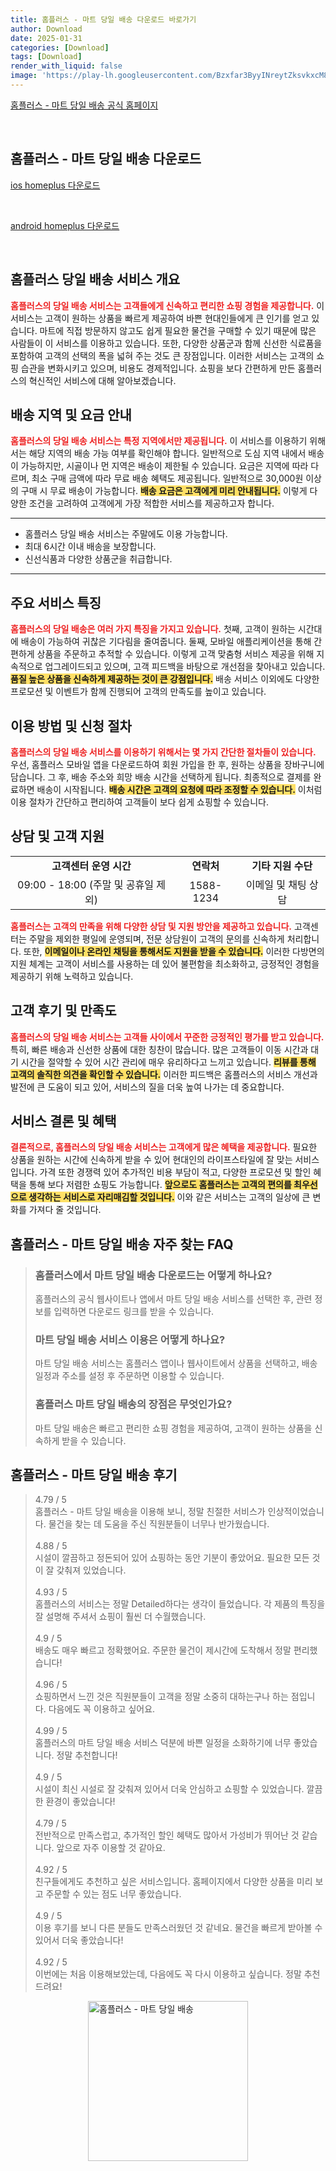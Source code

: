 ```yaml
---
title: 홈플러스 - 마트 당일 배송 다운로드 바로가기
author: Download
date: 2025-01-31
categories: [Download]
tags: [Download]
render_with_liquid: false
image: 'https://play-lh.googleusercontent.com/Bzxfar3ByyINreytZksvkxcM8ntHPkAZDdUM8It8_7J8uJij24AwymZLh3fWg3LxwQ=s256-rw'
---
```

<p><a class='click-button' title='홈플러스 - 마트 당일 배송' href='https://mfront.homeplus.co.kr/' rel='nofollow'>홈플러스 - 마트 당일 배송 공식 홈페이지</a></p><br>
<h2 id='홈플러스 - 마트 당일 배송_다운로드'>홈플러스 - 마트 당일 배송 다운로드</h2>
<p><a class="click-button ios" title="homeplus 다운로드" href="https://apps.apple.com/kr/app/%ED%99%88%ED%94%8C%EB%9F%AC%EC%8A%A4-%EB%A7%88%ED%8A%B8-%EB%8B%B9%EC%9D%BC-%EB%B0%B0%EC%86%A1/id429151787" rel="nofollow">ios homeplus 다운로드</a></p><br>
<p><a class="click-button android" title="homeplus 다운로드" href="https://play.google.comhttps://play.google.com/store/apps/details?id=com.socialapps.homeplus" rel="nofollow">android homeplus 다운로드</a></p><br>


<h2 id='홈플러스 당일 배송 서비스 개요'>홈플러스 당일 배송 서비스 개요</h2>

<p><b><span style="color: #ee2323;">홈플러스의 당일 배송 서비스는 고객들에게 신속하고 편리한 쇼핑 경험을 제공합니다.</span></b> 이 서비스는 고객이 원하는 상품을 빠르게 제공하여 바쁜 현대인들에게 큰 인기를 얻고 있습니다. 마트에 직접 방문하지 않고도 쉽게 필요한 물건을 구매할 수 있기 때문에 많은 사람들이 이 서비스를 이용하고 있습니다. 또한, 다양한 상품군과 함께 신선한 식료품을 포함하여 고객의 선택의 폭을 넓혀 주는 것도 큰 장점입니다. 이러한 서비스는 고객의 쇼핑 습관을 변화시키고 있으며, 비용도 경제적입니다. 쇼핑을 보다 간편하게 만든 홈플러스의 혁신적인 서비스에 대해 알아보겠습니다.</p>

<h2 id='배송 지역 및 요금 안내'>배송 지역 및 요금 안내</h2>

<p><b><span style="color: #ee2323;">홈플러스의 당일 배송 서비스는 특정 지역에서만 제공됩니다.</span></b> 이 서비스를 이용하기 위해서는 해당 지역의 배송 가능 여부를 확인해야 합니다. 일반적으로 도심 지역 내에서 배송이 가능하지만, 시골이나 먼 지역은 배송이 제한될 수 있습니다. 요금은 지역에 따라 다르며, 최소 구매 금액에 따라 무료 배송 혜택도 제공됩니다. 일반적으로 30,000원 이상의 구매 시 무료 배송이 가능합니다. <b><span style="background-color: #ffe066;">배송 요금은 고객에게 미리 안내됩니다.</span></b> 이렇게 다양한 조건을 고려하여 고객에게 가장 적합한 서비스를 제공하고자 합니다.</p>

<hr />

<ul>
    <li>홈플러스 당일 배송 서비스는 주말에도 이용 가능합니다.</li>
    <li>최대 6시간 이내 배송을 보장합니다.</li>
    <li>신선식품과 다양한 상품군을 취급합니다.</li>
</ul>

<hr />

<h2 id='주요 서비스 특징'>주요 서비스 특징</h2>

<p><b><span style="color: #ee2323;">홈플러스의 당일 배송은 여러 가지 특징을 가지고 있습니다.</span></b> 첫째, 고객이 원하는 시간대에 배송이 가능하여 귀찮은 기다림을 줄여줍니다. 둘째, 모바일 애플리케이션을 통해 간편하게 상품을 주문하고 추적할 수 있습니다. 이렇게 고객 맞춤형 서비스 제공을 위해 지속적으로 업그레이드되고 있으며, 고객 피드백을 바탕으로 개선점을 찾아내고 있습니다. <b><span style="background-color: #ffe066;">품질 높은 상품을 신속하게 제공하는 것이 큰 강점입니다.</span></b> 배송 서비스 이외에도 다양한 프로모션 및 이벤트가 함께 진행되어 고객의 만족도를 높이고 있습니다.</p>

<h2 id='이용 방법 및 신청 절차'>이용 방법 및 신청 절차</h2>

<p><b><span style="color: #ee2323;">홈플러스의 당일 배송 서비스를 이용하기 위해서는 몇 가지 간단한 절차들이 있습니다.</span></b> 우선, 홈플러스 모바일 앱을 다운로드하여 회원 가입을 한 후, 원하는 상품을 장바구니에 담습니다. 그 후, 배송 주소와 희망 배송 시간을 선택하게 됩니다. 최종적으로 결제를 완료하면 배송이 시작됩니다. <b><span style="background-color: #ffe066;">배송 시간은 고객의 요청에 따라 조정할 수 있습니다.</span></b> 이처럼 이용 절차가 간단하고 편리하여 고객들이 보다 쉽게 쇼핑할 수 있습니다.</p>

<h2 id='상담 및 고객 지원'>상담 및 고객 지원</h2>

<table>
    <tr>
        <td style="text-align: center; height: 17px;"><b>고객센터 운영 시간</b></td>
        <td style="text-align: center; height: 17px;"><b>연락처</b></td>
        <td style="text-align: center; height: 17px;"><b>기타 지원 수단</b></td>
    </tr>
    <tr>
        <td style="text-align: center; height: 17px;">09:00 - 18:00 (주말 및 공휴일 제외)</td>
        <td style="text-align: center; height: 17px;">1588-1234</td>
        <td style="text-align: center; height: 17px;">이메일 및 채팅 상담</td>
    </tr>
</table>

<p><b><span style="color: #ee2323;">홈플러스는 고객의 만족을 위해 다양한 상담 및 지원 방안을 제공하고 있습니다.</span></b> 고객센터는 주말을 제외한 평일에 운영되며, 전문 상담원이 고객의 문의를 신속하게 처리합니다. 또한, <b><span style="background-color: #ffe066;">이메일이나 온라인 채팅을 통해서도 지원을 받을 수 있습니다.</span></b> 이러한 다방면의 지원 체계는 고객이 서비스를 사용하는 데 있어 불편함을 최소화하고, 긍정적인 경험을 제공하기 위해 노력하고 있습니다.</p>

<h2 id='고객 후기 및 만족도'>고객 후기 및 만족도</h2>

<p><b><span style="color: #ee2323;">홈플러스의 당일 배송 서비스는 고객들 사이에서 꾸준한 긍정적인 평가를 받고 있습니다.</span></b> 특히, 빠른 배송과 신선한 상품에 대한 칭찬이 많습니다. 많은 고객들이 이동 시간과 대기 시간을 절약할 수 있어 시간 관리에 매우 유리하다고 느끼고 있습니다. <b><span style="background-color: #ffe066;">리뷰를 통해 고객의 솔직한 의견을 확인할 수 있습니다.</span></b> 이러한 피드백은 홈플러스의 서비스 개선과 발전에 큰 도움이 되고 있어, 서비스의 질을 더욱 높여 나가는 데 중요합니다.</p>

<h2 id='서비스 결론 및 혜택'>서비스 결론 및 혜택</h2>

<p><b><span style="color: #ee2323;">결론적으로, 홈플러스의 당일 배송 서비스는 고객에게 많은 혜택을 제공합니다.</span></b> 필요한 상품을 원하는 시간에 신속하게 받을 수 있어 현대인의 라이프스타일에 잘 맞는 서비스입니다. 가격 또한 경쟁력 있어 추가적인 비용 부담이 적고, 다양한 프로모션 및 할인 혜택을 통해 보다 저렴한 쇼핑도 가능합니다. <b><span style="background-color: #ffe066;">앞으로도 홈플러스는 고객의 편의를 최우선으로 생각하는 서비스로 자리매김할 것입니다.</span></b> 이와 같은 서비스는 고객의 일상에 큰 변화를 가져다 줄 것입니다.</p>


<h2 id='홈플러스 - 마트 당일 배송_자주_찾는_FAQ'>홈플러스 - 마트 당일 배송 자주 찾는 FAQ</h2>
<div itemscope="" itemtype="https://schema.org/FAQPage"> 
<blockquote> 
<div itemscope="" itemprop="mainEntity" itemtype="https://schema.org/Question"> 
<h3 itemprop="name">홈플러스에서 마트 당일 배송 다운로드는 어떻게 하나요?</h3> 
<div itemscope="" itemprop="acceptedAnswer" itemtype="https://schema.org/Answer"> 
<span itemprop="text"> 
<p>홈플러스의 공식 웹사이트나 앱에서 마트 당일 배송 서비스를 선택한 후, 관련 정보를 입력하면 다운로드 링크를 받을 수 있습니다.</p> 
</span> 
</div> 
</div> 
<div itemscope="" itemprop="mainEntity" itemtype="https://schema.org/Question"> 
<h3 itemprop="name">마트 당일 배송 서비스 이용은 어떻게 하나요?</h3> 
<div itemscope="" itemprop="acceptedAnswer" itemtype="https://schema.org/Answer"> 
<span itemprop="text"> 
<p>마트 당일 배송 서비스는 홈플러스 앱이나 웹사이트에서 상품을 선택하고, 배송 일정과 주소를 설정 후 주문하면 이용할 수 있습니다.</p> 
</span> 
</div> 
</div> 
<div itemscope="" itemprop="mainEntity" itemtype="https://schema.org/Question"> 
<h3 itemprop="name">홈플러스 마트 당일 배송의 장점은 무엇인가요?</h3> 
<div itemscope="" itemprop="acceptedAnswer" itemtype="https://schema.org/Answer"> 
<span itemprop="text"> 
<p>마트 당일 배송은 빠르고 편리한 쇼핑 경험을 제공하여, 고객이 원하는 상품을 신속하게 받을 수 있습니다.</p> 
</span> 
</div> 
</div> 
</blockquote> 
</div>
<h2 id='홈플러스 - 마트 당일 배송_후기'>홈플러스 - 마트 당일 배송 후기</h2>
<div itemscope itemtype="https://schema.org/Product">
  <blockquote>
  <div itemprop="review" itemscope itemtype="https://schema.org/Review">
      <div itemprop="reviewRating" itemscope itemtype="https://schema.org/Rating"> <span itemprop="ratingValue">4.79</span> / <span itemprop="bestRating">5</span> </div>
      <span itemprop="reviewBody">홈플러스 - 마트 당일 배송을 이용해 보니, 정말 친절한 서비스가 인상적이었습니다. 물건을 찾는 데 도움을 주신 직원분들이 너무나 반가웠습니다.</span>
  </div>
  <br>
  <div itemprop="review" itemscope itemtype="https://schema.org/Review">
      <div itemprop="reviewRating" itemscope itemtype="https://schema.org/Rating"> <span itemprop="ratingValue">4.88</span> / <span itemprop="bestRating">5</span> </div>
      <span itemprop="reviewBody">시설이 깔끔하고 정돈되어 있어 쇼핑하는 동안 기분이 좋았어요. 필요한 모든 것이 잘 갖춰져 있었습니다.</span>
  </div>
  <br>
  <div itemprop="review" itemscope itemtype="https://schema.org/Review">
      <div itemprop="reviewRating" itemscope itemtype="https://schema.org/Rating"> <span itemprop="ratingValue">4.93</span> / <span itemprop="bestRating">5</span> </div>
      <span itemprop="reviewBody">홈플러스의 서비스는 정말 Detailed하다는 생각이 들었습니다. 각 제품의 특징을 잘 설명해 주셔서 쇼핑이 훨씬 더 수월했습니다.</span>
  </div>
  <br>
  <div itemprop="review" itemscope itemtype="https://schema.org/Review">
      <div itemprop="reviewRating" itemscope itemtype="https://schema.org/Rating"> <span itemprop="ratingValue">4.9</span> / <span itemprop="bestRating">5</span> </div>
      <span itemprop="reviewBody">배송도 매우 빠르고 정확했어요. 주문한 물건이 제시간에 도착해서 정말 편리했습니다!</span>
  </div>
  <br>
  <div itemprop="review" itemscope itemtype="https://schema.org/Review">
      <div itemprop="reviewRating" itemscope itemtype="https://schema.org/Rating"> <span itemprop="ratingValue">4.96</span> / <span itemprop="bestRating">5</span> </div>
      <span itemprop="reviewBody">쇼핑하면서 느낀 것은 직원분들이 고객을 정말 소중히 대하는구나 하는 점입니다. 다음에도 꼭 이용하고 싶어요.</span>
  </div>
  <br>
  <div itemprop="review" itemscope itemtype="https://schema.org/Review">
      <div itemprop="reviewRating" itemscope itemtype="https://schema.org/Rating"> <span itemprop="ratingValue">4.99</span> / <span itemprop="bestRating">5</span> </div>
      <span itemprop="reviewBody">홈플러스의 마트 당일 배송 서비스 덕분에 바쁜 일정을 소화하기에 너무 좋았습니다. 정말 추천합니다!</span>
  </div>
  <br>
  <div itemprop="review" itemscope itemtype="https://schema.org/Review">
      <div itemprop="reviewRating" itemscope itemtype="https://schema.org/Rating"> <span itemprop="ratingValue">4.9</span> / <span itemprop="bestRating">5</span> </div>
      <span itemprop="reviewBody">시설이 최신 시설로 잘 갖춰져 있어서 더욱 안심하고 쇼핑할 수 있었습니다. 깔끔한 환경이 좋았습니다!</span>
  </div>
  <br>
  <div itemprop="review" itemscope itemtype="https://schema.org/Review">
      <div itemprop="reviewRating" itemscope itemtype="https://schema.org/Rating"> <span itemprop="ratingValue">4.79</span> / <span itemprop="bestRating">5</span> </div>
      <span itemprop="reviewBody">전반적으로 만족스럽고, 추가적인 할인 혜택도 많아서 가성비가 뛰어난 것 같습니다. 앞으로 자주 이용할 것 같아요.</span>
  </div>
  <br>
  <div itemprop="review" itemscope itemtype="https://schema.org/Review">
      <div itemprop="reviewRating" itemscope itemtype="https://schema.org/Rating"> <span itemprop="ratingValue">4.92</span> / <span itemprop="bestRating">5</span> </div>
      <span itemprop="reviewBody">친구들에게도 추천하고 싶은 서비스입니다. 홈페이지에서 다양한 상품을 미리 보고 주문할 수 있는 점도 너무 좋았습니다.</span>
  </div>
  <br>
  <div itemprop="review" itemscope itemtype="https://schema.org/Review">
      <div itemprop="reviewRating" itemscope itemtype="https://schema.org/Rating"> <span itemprop="ratingValue">4.9</span> / <span itemprop="bestRating">5</span> </div>
      <span itemprop="reviewBody">이용 후기를 보니 다른 분들도 만족스러웠던 것 같네요. 물건을 빠르게 받아볼 수 있어서 더욱 좋았습니다!</span>
  </div>
  <br>
  <div itemprop="review" itemscope itemtype="https://schema.org/Review">
      <div itemprop="reviewRating" itemscope itemtype="https://schema.org/Rating"> <span itemprop="ratingValue">4.92</span> / <span itemprop="bestRating">5</span> </div>
      <span itemprop="reviewBody">이번에는 처음 이용해보았는데, 다음에도 꼭 다시 이용하고 싶습니다. 정말 추천드려요!</span>
  </div>
  </blockquote>
</div>
<figure class="image" style="display: flex; justify-content: center; align-items: center; margin: 0;"><img src="https://play-lh.googleusercontent.com/Bzxfar3ByyINreytZksvkxcM8ntHPkAZDdUM8It8_7J8uJij24AwymZLh3fWg3LxwQ=s256-rw" alt="홈플러스 - 마트 당일 배송" width="256" height="256" style="max-width: 100%; height: auto;"></figure>
